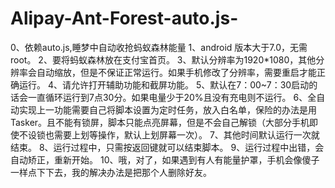 # Alipay-Ant-Forest-auto.js-
0、依赖auto.js,睡梦中自动收抢蚂蚁森林能量 
1、android 版本大于7.0，无需root。 
2、要将蚂蚁森林放在支付宝首页。 
3、默认分辨率为1920*1080，其他分辨率会自动缩放，但是不保证正常运行。如果手机修改了分辨率，需要重启才能正确运行。 
4、请允许打开辅助功能和截屏功能。 
5、默认在7：00~7：30启动的话会一直循环运行到7点30分。如果电量少于20%且没有充电则不运行。 
6、全自动实现上一功能需要自己将脚本设置为定时任务，放入白名单，保险的办法是用Tasker。且不能有锁屏，脚本只能点亮屏幕，但是不会自己解锁（大部分手机即使不设锁也需要上划等操作，默认上划屏幕一次）。 
7、其他时间默认运行一次就结束。
8、运行过程中，只需按返回键就可以结束脚本。
9、运行过程中出错，会自动矫正，重新开始。
10、哦，对了，如果遇到有人有能量护罩，手机会像傻子一样点下下去，我的解决办法是把那个人删除好友。
